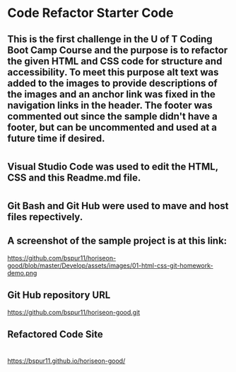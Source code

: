 # Code Refactor Starter Code
##   This is the first challenge in the U of T Coding Boot Camp Course and the purpose is to refactor the given HTML and CSS code for structure and accessibility. To meet this purpose alt text was added to the images to provide descriptions of the images and an anchor link was fixed in the navigation links in the header.  The footer was commented out since the sample didn't have a footer, but can be uncommented and used at a future time if desired.
#
## Visual Studio Code was used to  edit the HTML, CSS and this Readme.md file.
#
## Git Bash and Git Hub were used to mave and host files repectively.

## A screenshot of the sample project is at this link: 
 https://github.com/bspur11/horiseon-good/blob/master/Develop/assets/images/01-html-css-git-homework-demo.png

## Git Hub repository URL

https://github.com/bspur11/horiseon-good.git

## Refactored Code Site
#
https://bspur11.github.io/horiseon-good/